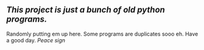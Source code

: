 ## *This project is just a bunch of old python programs.*

Randomly putting em up here. Some programs are duplicates sooo eh. Have a good day. *Peace sign* 
